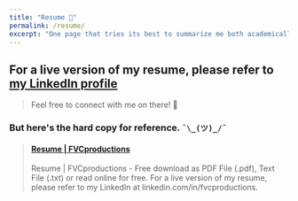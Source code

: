 ```yaml
---
title: "Resume 📄️"
permalink: /resume/
excerpt: "One page that tries its best to summarize me both academically and professionally. Hah."
---
```


## For a live version of my resume, please refer to <a href="https://linkedin.com/in/fvcproductions" target="_blank" rel="noopener">my LinkedIn profile</a>

> Feel free to connect with me on there! 👥️

<script src="//platform.linkedin.com/in.js" type="text/javascript"></script>
<script type="IN/MemberProfile" data-id="https://www.linkedin.com/in/fvcproductions" data-format="inline" data-related="false"></script>

### But here's the hard copy for reference. `¯\_(ツ)_/¯`

<blockquote class="embedly-card"><h4><a href="https://www.scribd.com/document/324348340/Resume-FVCproductions">Resume | FVCproductions</a></h4><p>Resume | FVCproductions - Free download as PDF File (.pdf), Text File (.txt) or read online for free. For a live version of my resume, please refer to my LinkedIn at linkedin.com/in/fvcproductions.</p></blockquote>